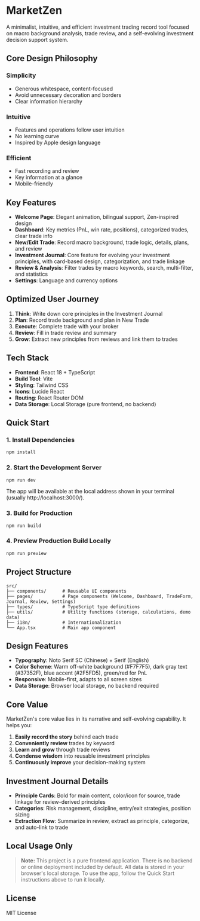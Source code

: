 # MarketZen

A minimalist, intuitive, and efficient investment trading record tool focused on macro background analysis, trade review, and a self-evolving investment decision support system.

## Core Design Philosophy

### Simplicity
- Generous whitespace, content-focused
- Avoid unnecessary decoration and borders
- Clear information hierarchy

### Intuitive
- Features and operations follow user intuition
- No learning curve
- Inspired by Apple design language

### Efficient
- Fast recording and review
- Key information at a glance
- Mobile-friendly

## Key Features

- **Welcome Page**: Elegant animation, bilingual support, Zen-inspired design
- **Dashboard**: Key metrics (PnL, win rate, positions), categorized trades, clear trade info
- **New/Edit Trade**: Record macro background, trade logic, details, plans, and review
- **Investment Journal**: Core feature for evolving your investment principles, with card-based design, categorization, and trade linkage
- **Review & Analysis**: Filter trades by macro keywords, search, multi-filter, and statistics
- **Settings**: Language and currency options

## Optimized User Journey

1. **Think**: Write down core principles in the Investment Journal
2. **Plan**: Record trade background and plan in New Trade
3. **Execute**: Complete trade with your broker
4. **Review**: Fill in trade review and summary
5. **Grow**: Extract new principles from reviews and link them to trades

## Tech Stack

- **Frontend**: React 18 + TypeScript
- **Build Tool**: Vite
- **Styling**: Tailwind CSS
- **Icons**: Lucide React
- **Routing**: React Router DOM
- **Data Storage**: Local Storage (pure frontend, no backend)

## Quick Start

### 1. Install Dependencies
```bash
npm install
```

### 2. Start the Development Server
```bash
npm run dev
```

The app will be available at the local address shown in your terminal (usually http://localhost:3000/).

### 3. Build for Production
```bash
npm run build
```

### 4. Preview Production Build Locally
```bash
npm run preview
```

## Project Structure

```
src/
├── components/      # Reusable UI components
├── pages/           # Page components (Welcome, Dashboard, TradeForm, Journal, Review, Settings)
├── types/           # TypeScript type definitions
├── utils/           # Utility functions (storage, calculations, demo data)
├── i18n/            # Internationalization
└── App.tsx          # Main app component
```

## Design Features

- **Typography**: Noto Serif SC (Chinese) + Serif (English)
- **Color Scheme**: Warm off-white background (#F7F7F5), dark gray text (#37352F), blue accent (#2F5FD5), green/red for PnL
- **Responsive**: Mobile-first, adapts to all screen sizes
- **Data Storage**: Browser local storage, no backend required

## Core Value

MarketZen's core value lies in its narrative and self-evolving capability. It helps you:

1. **Easily record the story** behind each trade
2. **Conveniently review** trades by keyword
3. **Learn and grow** through trade reviews
4. **Condense wisdom** into reusable investment principles
5. **Continuously improve** your decision-making system

## Investment Journal Details

- **Principle Cards**: Bold for main content, color/icon for source, trade linkage for review-derived principles
- **Categories**: Risk management, discipline, entry/exit strategies, position sizing
- **Extraction Flow**: Summarize in review, extract as principle, categorize, and auto-link to trade

## Local Usage Only

> **Note:** This project is a pure frontend application. There is no backend or online deployment included by default. All data is stored in your browser's local storage. To use the app, follow the Quick Start instructions above to run it locally.

## License

MIT License 